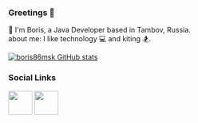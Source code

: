 ### Greetings 👋

🧙 I'm Boris, a Java Developer based in Tambov, Russia.  
 about me: I like technology 💻 and kiting 🏂.

[![boris86msk GitHub stats](https://github-readme-stats.vercel.app/api?username=boris86msk&theme=tokyonight&hide=contribs&custom_title=boris86msk%20GitHub%20Stats&rank_icon=github&bg_color=00000000 "Oywayten Stats")](https://github.com/boris86msk)

### Social Links
[<img height="48" src="https://img.icons8.com/color/64/whatsapp--v1.png" width="48"/>](https://wa.me/79204755505)
[<img height="48" src="https://img.icons8.com/color/64/telegram-app--v1.png" width="48"/>](https://t.me/Boris320)
